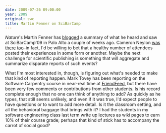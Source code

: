 ```yaml
---
date: 2009-07-26 09:00:00
year: 2009
original: swc
title: Martin Fenner on SciBarCamp
---
```

<p><em>Nature</em>'s Martin Fenner has <a href="http://blogs.plos.org/mfenner/2009/07/10/i_was_at_scibarcamp_palo_alto/">blogged</a> a summary of what he heard and saw at SciBarCamp'09 in Palo Alto a couple of weeks ago.  Cameron Neylon <a href="http://blog.openwetware.org/scienceintheopen/2009/07/15/sci-bar-foo-etc-part-i-scibarcamp-palo-alto/">was</a> <a href="http://blog.openwetware.org/scienceintheopen/2009/07/17/sci-bar-foo-etc-part-ii-scifoo-engaging-with-the-world/">there</a> <a href="http://blog.openwetware.org/scienceintheopen/2009/07/19/sci-bar-foo-etc-part-iii-google-wave-session-at-scifoo/">too</a>–in fact, I'd be willing to bet that a healthy number of attendees posted their experiences in some form or another.  Maybe the next challenge for scientific publishing is something that will aggregate and summarize disparate reports of such events?</p>
<p>What I'm most interested in, though, is figuring out what's needed to make that kind of reporting happen. Mark Tovey has been reporting on the Software Carpentry course in near-real time at <a href="http://friendfeed.com/softwarecarpentryjuly2009">FriendFeed</a>, but there have been very few comments or contributions from other students.  Is his record complete enough that no one can think of anything to add?  As quickly as he types, that still seems unlikely, and even if it was true, I'd expect people to have questions or to want to add more detail. Is it the classroom setting, and all the behavioral baggage that brings with it?  I had the students in my software engineering class last term write up lectures as wiki pages to earn 10% of their course grade; perhaps that kind of stick has to accompany the carrot of social good?</p>
